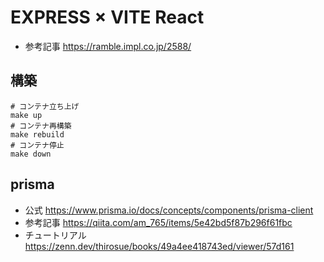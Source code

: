 # EXPRESS × VITE React

- 参考記事
https://ramble.impl.co.jp/2588/

## 構築

```
# コンテナ立ち上げ
make up
# コンテナ再構築
make rebuild
# コンテナ停止
make down
```

## prisma
- 公式 https://www.prisma.io/docs/concepts/components/prisma-client
- 参考記事 https://qiita.com/am_765/items/5e42bd5f87b296f61fbc
- チュートリアル https://zenn.dev/thirosue/books/49a4ee418743ed/viewer/57d161
